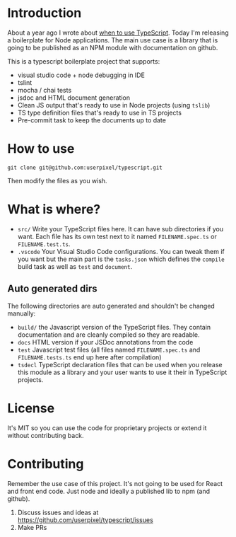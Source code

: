 # Introduction

About a year ago I wrote about [when to use TypeScript](https://medium.freecodecamp.com/when-should-i-use-typescript-311cb5fe801b).
Today I'm releasing a boilerplate for Node applications. The main use case is a library that is going to be published as an NPM module
with documentation on github.

This is a typescript boilerplate project that supports:

* visual studio code + node debugging in IDE
* tslint
* mocha / chai tests
* jsdoc and HTML document generation
* Clean JS output that's ready to use in Node projects (using `tslib`)
* TS type definition files that's ready to use in TS projects
* Pre-commit task to keep the documents up to date

# How to use

```
git clone git@github.com:userpixel/typescript.git
```

Then modify the files as you wish.

# What is where?

* `src/` Write your TypeScript files here. It can have sub directories if you want.
Each file has its own test next to it named `FILENAME.spec.ts` or `FILENAME.test.ts`.
* `.vscode` Your Visual Studio Code configurations. You can tweak them if you want but the main part is the `tasks.json` which defines the `compile` build task as well as `test` and `document`.

## Auto generated dirs

The following directories are auto generated and shouldn't be changed manually:

* `build/` the Javascript version of the TypeScript files. They contain documentation and are cleanly compiled so they are readable.
* `docs` HTML version if your JSDoc annotations from the code
* `test` Javascript test files (all files named `FILENAME.spec.ts` and `FILENAME.tests.ts` end up here after compilation)
* `tsdecl` TypeScript declaration files that can be used when you release this module as a library and your user wants to use it their in TypeScript projects.

# License

It's MIT so you can use the code for proprietary projects or extend it without contributing back.

# Contributing

Remember the use case of this project. It's not going to be used for React and front end code. Just node and ideally a published lib to npm (and github).

1. Discuss issues and ideas at https://github.com/userpixel/typescript/issues
2. Make PRs
